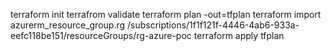 terraform init
terrafrom validate
terraform plan -out=tfplan 
terraform import azurerm_resource_group.rg /subscriptions/1f1f121f-4446-4ab6-933a-eefc118be151/resourceGroups/rg-azure-poc
terraform apply tfplan